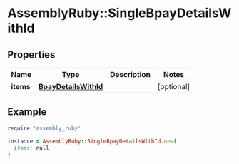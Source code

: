# AssemblyRuby::SingleBpayDetailsWithId

## Properties

| Name | Type | Description | Notes |
| ---- | ---- | ----------- | ----- |
| **items** | [**BpayDetailsWithId**](BpayDetailsWithId.md) |  | [optional] |

## Example

```ruby
require 'assembly_ruby'

instance = AssemblyRuby::SingleBpayDetailsWithId.new(
  items: null
)
```

